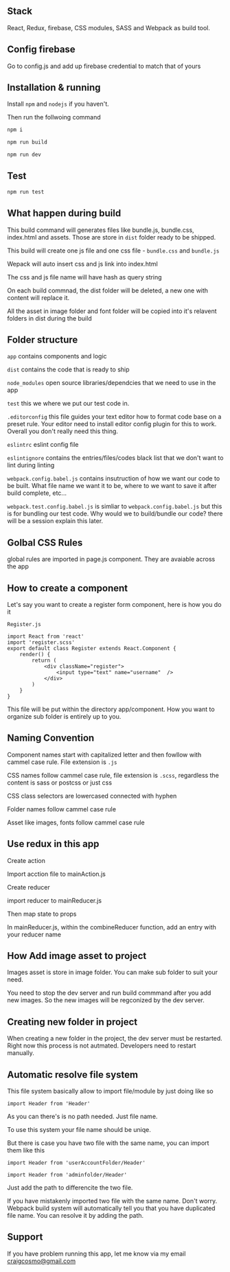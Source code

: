 
## Stack

React, Redux, firebase, CSS modules, SASS and Webpack as build tool.

## Config firebase

Go to config.js and add up firebase credential to match that of yours

## Installation & running

Install `npm` and `nodejs` if you haven't.

Then run the follwoing command

```sh
npm i
```

```sh
npm run build
```

```sh
npm run dev
```

## Test

```sh
npm run test
```


## What happen during build

This build command will generates files like bundle.js, bundle.css, index.html and assets. Those are store in `dist` folder ready to be shipped.

This build will create  one js file and one css file - `bundle.css` and `bundle.js`

Wepack will auto insert css and js link into index.html

The css and js file name will have hash as query string

On each build commnad, the dist folder will be deleted, a new one with content will replace it.

All the asset in image folder and font folder will be copied into it's relavent folders in dist during the build

## Folder structure 

`app` contains components and logic

`dist` contains the code that is ready to ship

`node_modules` open source libraries/dependcies that we need to use in the app

`test` this we where we put our test code in.

`.editorconfig` this file guides your text editor how to format code base on a preset rule. Your editor need to install editor config plugin for this to work. Overall you don't really need this thing.

`eslintrc` eslint config file

`eslintignore` contains the entries/files/codes black list that we don't want to lint during linting


`webpack.config.babel.js` contains insutruction of how we want our code to be built. What file name we want it to be, where to we want to save it after build complete, etc...

`webpack.test.config.babel.js` is simliar to `webpack.config.babel.js` but this is for bundling our test code. Why would we to build/bundle our code? there will be a session explain this later.


## Golbal CSS Rules

global rules are imported in page.js component. They are avaiable across the app


## How to create a component

Let's say you want to create a register form component, here is how you do it

`Register.js`

```
import React from 'react'
import 'register.scss'
export default class Register extends React.Component {
	render() {
		return (
			<div className="register">
				<input type="text" name="username"  />
			</div>
		)
	}
}
```

This file will be put within the directory app/component. How you want to organize sub folder is entirely up to you.

## Naming Convention

Component names start with capitalized letter and then fowllow with cammel case rule. File extension is `.js`

CSS names follow cammel case rule, file extension is `.scss`, regardless the content is sass or postcss or just css

CSS class selectors are lowercased connected with hyphen 

Folder names follow cammel case rule

Asset like images, fonts follow cammel case rule

## Use redux in this app

Create action 

Import acction file to mainAction.js

Create reducer

import reducer to mainReducer.js

Then map state to props

In mainReducer.js, within the combineReducer function, add an entry with your reducer name

## How Add image asset to project

Images asset is store in image folder. You can make sub folder to suit your need.

You need to stop the dev server and run build commmand after you add new images. So the new images will be regconized by the dev server.

## Creating new folder in project

When creating a new folder in the project, the dev server must be restarted. Right now this process is not autmated. Developers need to restart manually.

## Automatic resolve file system

This file system basically allow to import file/module by just doing like so

`import Header from 'Header'`

As you can there's is no path needed. Just file name. 

To use this system your file name should be uniqe.

But there is case you have two file with the same name, you can import them like this

`import Header from 'userAccountFolder/Header'`

`import Header from 'adminfolder/Header'`

Just add the path to differencite the two file.

If you have mistakenly imported two file with the same name. Don't worry. Webpack build system will automatically tell you that you have duplicated file name. You can resolve it by adding the path.


## Support

If you have problem running this app, let me know via my email  craigcosmo@gmail.com







